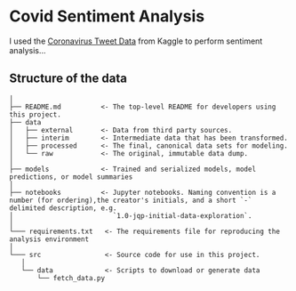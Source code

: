 # Covid Sentiment Analysis

I used the [Coronavirus Tweet Data](https://www.kaggle.com/datatattle/covid-19-nlp-text-classification) from Kaggle to perform sentiment analysis...

## Structure of the data
```
│
├── README.md          <- The top-level README for developers using this project.
├── data
│   ├── external       <- Data from third party sources.
│   ├── interim        <- Intermediate data that has been transformed.
│   ├── processed      <- The final, canonical data sets for modeling.
│   └── raw            <- The original, immutable data dump.
│
├── models             <- Trained and serialized models, model predictions, or model summaries
│
├── notebooks          <- Jupyter notebooks. Naming convention is a number (for ordering),the creator's initials, and a short `-` delimited description, e.g.
│                         `1.0-jqp-initial-data-exploration`.
│
└─── requirements.txt   <- The requirements file for reproducing the analysis environment
│
└─── src                <- Source code for use in this project.
   │
   └── data             <- Scripts to download or generate data
       └── fetch_data.py
```
